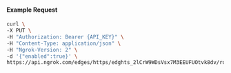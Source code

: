 <!-- Code generated for API Clients. DO NOT EDIT. -->

#### Example Request

```bash
curl \
-X PUT \
-H "Authorization: Bearer {API_KEY}" \
-H "Content-Type: application/json" \
-H "Ngrok-Version: 2" \
-d '{"enabled":true}' \
https://api.ngrok.com/edges/https/edghts_2lCrW9WDsVsx7M3EEUFUOtvk8dv/routes/edghtsrt_2lCrW8mbP9gLo20pxmDfQWB859H/compression
```
